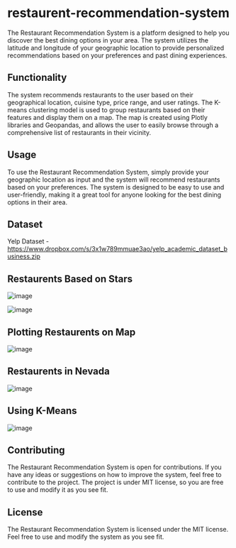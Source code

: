 # restaurent-recommendation-system

The Restaurant Recommendation System is a platform designed to help you discover the best dining options in your area. The system utilizes the latitude and longitude of your geographic location to provide personalized recommendations based on your preferences and past dining experiences.

## Functionality

The system recommends restaurants to the user based on their geographical location, cuisine type, price range, and user ratings. The K-means clustering model is used to group restaurants based on their features and display them on a map. The map is created using Plotly libraries and Geopandas, and allows the user to easily browse through a comprehensive list of restaurants in their vicinity.

## Usage

To use the Restaurant Recommendation System, simply provide your geographic location as input and the system will recommend restaurants based on your preferences. The system is designed to be easy to use and user-friendly, making it a great tool for anyone looking for the best dining options in their area.

## Dataset
Yelp Dataset - https://www.dropbox.com/s/3x1w789mmuae3ao/yelp_academic_dataset_business.zip

## Restaurents Based on Stars
![image](https://user-images.githubusercontent.com/50231750/237042079-96ad9dc9-0dcd-4ce2-bf19-2f30d7c71849.png)

![image](https://user-images.githubusercontent.com/50231750/237042180-4d96ee0c-4c5c-495d-8c2d-1c23fac8ec4f.png)


## Plotting Restaurents on Map
![image](https://user-images.githubusercontent.com/50231750/237042659-ea3c5dca-bf3b-4ad3-80a1-ad3cddb4c423.png)

## Restaurents in Nevada
![image](https://user-images.githubusercontent.com/50231750/237042807-f859f0a1-4c51-4feb-be95-fc460b874650.png)

## Using K-Means
![image](https://user-images.githubusercontent.com/50231750/237042956-ca29acac-7319-407b-9817-2531316ff128.png)

## Contributing

The Restaurant Recommendation System is open for contributions. If you have any ideas or suggestions on how to improve the system, feel free to contribute to the project. The project is under MIT license, so you are free to use and modify it as you see fit.

## License

The Restaurant Recommendation System is licensed under the MIT license. Feel free to use and modify the system as you see fit.
